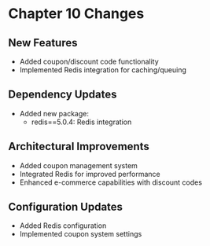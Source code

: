 # Chapter 10 Changes

## New Features
- Added coupon/discount code functionality
- Implemented Redis integration for caching/queuing

## Dependency Updates
- Added new package:
  - redis==5.0.4: Redis integration

## Architectural Improvements
- Added coupon management system
- Integrated Redis for improved performance
- Enhanced e-commerce capabilities with discount codes

## Configuration Updates
- Added Redis configuration
- Implemented coupon system settings
